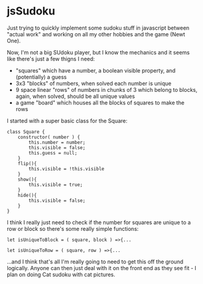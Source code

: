 jsSudoku
===

Just trying to quickly implement some sudoku stuff in javascript between "actual work" and working on all my other hobbies and the game (Newt One).

Now, I'm not a big SUdoku player, but I know the mechanics and it seems like there's just a few thigns I need: 

- "squares" which have a number, a boolean visible property, and (potentially) a guess
- 3x3 "blocks" of numbers, when solved each number is unique
- 9 space linear "rows" of numbers in chunks of 3 which belong to blocks, again, when solved, should be all unique values 
- a game "board" which houses all the blocks of squares to make the rows

I started with a super basic class for the Square:
```
class Square {
    constructor( number ) {
        this.number = number;
        this.visible = false;
        this.guess = null;
    }
    flip(){
        this.visible = !this.visible
    }
    show(){
        this.visible = true;
    }
    hide(){
        this.visible = false;
    }
}
```

I think I really just need to check if the number for squares are unique to a row or block so there's some really simple functions:

```let isUniqueToBlock = ( square, block ) =>{...```

```let isUniqueToRow = ( square, row ) =>{...```

...and I think that's all I'm really going to need to get this off the ground logically. Anyone can then just deal with it on the front end as they see fit - I plan on doing Cat sudoku with cat pictures.
